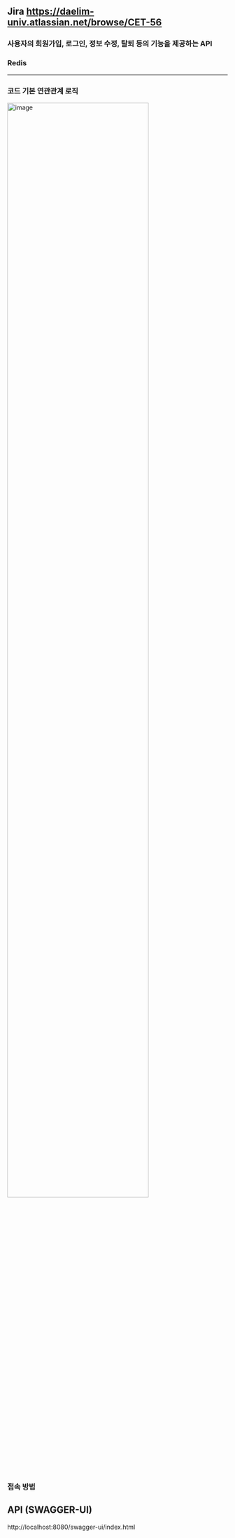 ## Jira https://daelim-univ.atlassian.net/browse/CET-56
### 사용자의 회원가입, 로그인, 정보 수정, 탈퇴 등의 기능을 제공하는 API  
### Redis  
---
### 코드 기본 연관관계 로직
<img width="80%" alt="image" src="https://github.com/alscks6521/spring-database-login-api/assets/112923685/7faf02ce-4f12-4727-a2cd-e61fa199a09d">

### 접속 방법
## API (SWAGGER-UI)
http://localhost:8080/swagger-ui/index.html
